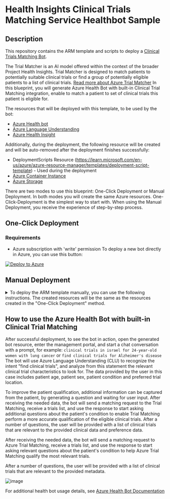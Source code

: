 

# Health Insights Clinical Trials Matching Service Healthbot Sample

## Description

This repository contains the ARM template and scripts to deploy a [Clinical Trials Matching Bot](https://learn.microsoft.com/en-us/azure/azure-health-insights/trial-matcher/overview#azure-health-bot-integration).

The Trial Matcher is an AI model offered within the context of the broader Project Health Insights. Trial Matcher is designed to match patients to potentially suitable clinical trials or find a group of potentially eligible patients to a list of clinical trials. [Read more about Azure Trial Matcher](https://learn.microsoft.com/en-us/azure/azure-health-insights/trial-matcher/overview)
In this blueprint, you will generate Azure Health Bot with built-in Clinical Trial Matching integration, enable to match a patient to set of clinical trials this patient is eligible for.

The resources that will be deployed with this template, to be used by the bot:
- [Azure Health bot](https://learn.microsoft.com/en-us/azure/health-bot/)
- [Azure Language Understanding](https://learn.microsoft.com/en-us/azure/cognitive-services/language-service/conversational-language-understanding/overview)
- [Azure Health Insight](https://learn.microsoft.com/en-us/azure/azure-health-insights/overview)

Additionally, during the deployment, the following resource will be created and will be auto-removed after the deployment finishes successfully:
- DeploymentScripts Resource (https://learn.microsoft.com/en-us/azure/azure-resource-manager/templates/deployment-script-template) - Used during the deployment
- [Azure Container Instance](https://azure.microsoft.com/en-us/products/container-instances/)
- [Azure Storage](https://learn.microsoft.com/en-us/azure/storage/common/storage-introduction)

There are two modes to use this blueprint: One-Click Deployment or Manual Deployment. 
In both modes you will create the same Azure resources. One-Click-Deployment is the simplest way to start with. When using the Manual Deployment, you receive the experience of step-by-step process. 

## One-Click Deployment

### Requirements
- Azure subscription with 'write' permission
To deploy a new bot directly in Azure, you can use this button:

[![Deploy to Azure](https://aka.ms/deploytoazurebutton)](https://portal.azure.com/#create/Microsoft.Template/uri/https%3A%2F%2Fraw.githubusercontent.com%2Fmicrosoft%2FClinicalTrialsBlueprint%2Fgh-pages%2Fmain.json)

## Manual Deployment
<details><summary>To deploy the ARM template manually, you can use the following instructions. The created resources will be the same as the resources created in the "One-Click Deployment" method.</summary>



### Requirements
- [Install Azure PowerShell](https://learn.microsoft.com/en-us/azure/azure-resource-manager/bicep/deploy-powershell#prerequisites)
- [Install the Azure PowerShell module](https://docs.microsoft.com/en-us/powershell/azure/install-az-ps)
- [Install the Azure Bicep module](https://learn.microsoft.com/en-us/azure/azure-resource-manager/bicep/install#install-manually)

### Connect to Azure Subscription
```PowerShell
Login-AzAccount
$account
 = Set-AzContext -Subscription <Your Subscription Name>
```
### Create Resource Group
Create Resource Group that will contain all the resources required for the blueprint resources
```PowerShell
$ctmRg = New-AzResourceGroup -Name <resources group name> -Location <region>
```

### Run Deployment
```PowerShell
New-AzResourceGroupDeployment -ResourceGroupName $ctmRg -TemplateFile .\arm-templates\main.bicep
```

</details>

## How to use the Azure Health Bot with built-in Clinical Trial Matching
After successful deployment, to see the bot in action, open the generated bot resource, enter the management portal, and start a chat conversation with a prompt,
for example:
`clinical trials in israel for 24-year-old women with lung cancer`
or
`find clinical trials for Alzheimer's disease`
The bot will use Azure Language Understanding (CLU) to recognize the intent "find clinical trials", and analyze from this statement the relevant clinical trial characteristics to look for. The data provided by the user in this case includes patient age, patient sex, patient condition and preferred trial location.

To improve the patient qualification, additional information can be captured from the patient, by generating a question and waiting for user input.  After receiving the needed data, the bot will send a matching request to the Trial Matching, receive a trials list, and use the response to start asking additional questions about the patient's condition to enable Trial Matching perform a more accurate qualification of the eligible clinical trials. After a number of questions, the user will be provided with a list of clinical trials that are relevant to the provided clinical data and preference data.

After receiving the needed data, the bot will send a matching request to Azure Trial Matching, receive a trials list, and use the response to start asking relevant questions about the patient's condition to help Azure Trial Matching qualify the most relevant trials.

After a number of questions, the user will be provided with a list of clinical trials that are relevant to the provided metadata.

 ![image](https://github.com/microsoft/ClinicalTrialsBlueprint/assets/12156855/796ab1d5-0834-4dfd-b005-55bbd8ec90e6)

For additional health bot usage details, see [Azure Health Bot Documentation](https://learn.microsoft.com/en-us/azure/health-bot/)

